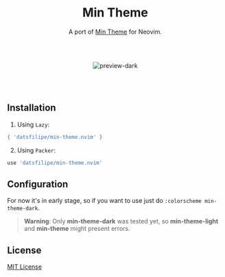 <div align="center">

# Min Theme

A port of [Min Theme](https://github.com/miguelsolorio/min-theme) for Neovim.

<br/>
<br/>

![preview-dark](https://user-images.githubusercontent.com/76636791/235570903-edfbd62e-3908-4f5b-ae03-4b9945d58020.png) 

<br/>
<br/>

</div>

## Installation

1. Using `Lazy`:

```lua
{ 'datsfilipe/min-theme.nvim' }
```

2. Using `Packer`:

```lua
use 'datsfilipe/min-theme.nvim'
```

## Configuration

For now it's in early stage, so if you want to use just do `:colorscheme min-theme-dark`.

> **Warning**:
> Only **min-theme-dark** was tested yet, so **min-theme-light** and **min-theme** might present errors.

## License

[MIT License](LICENSE) 
